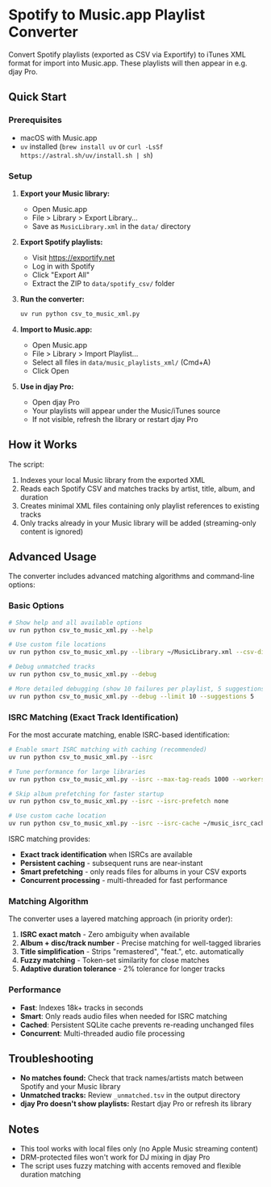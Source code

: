 # Spotify to Music.app Playlist Converter

Convert Spotify playlists (exported as CSV via Exportify) to iTunes XML format for import into Music.app. These playlists will then appear in e.g. djay Pro.

## Quick Start

### Prerequisites

- macOS with Music.app
- `uv` installed (`brew install uv` or `curl -LsSf https://astral.sh/uv/install.sh | sh`)

### Setup

1. **Export your Music library:**
   - Open Music.app
   - File > Library > Export Library...
   - Save as `MusicLibrary.xml` in the `data/` directory

2. **Export Spotify playlists:**
   - Visit https://exportify.net
   - Log in with Spotify
   - Click "Export All"
   - Extract the ZIP to `data/spotify_csv/` folder

3. **Run the converter:**
   ```bash
   uv run python csv_to_music_xml.py
   ```

4. **Import to Music.app:**
   - Open Music.app
   - File > Library > Import Playlist...
   - Select all files in `data/music_playlists_xml/` (Cmd+A)
   - Click Open

5. **Use in djay Pro:**
   - Open djay Pro
   - Your playlists will appear under the Music/iTunes source
   - If not visible, refresh the library or restart djay Pro

## How it Works

The script:

1. Indexes your local Music library from the exported XML
2. Reads each Spotify CSV and matches tracks by artist, title, album, and duration
3. Creates minimal XML files containing only playlist references to existing tracks
4. Only tracks already in your Music library will be added (streaming-only content is ignored)

## Advanced Usage

The converter includes advanced matching algorithms and command-line options:

### Basic Options

```bash
# Show help and all available options
uv run python csv_to_music_xml.py --help

# Use custom file locations
uv run python csv_to_music_xml.py --library ~/MusicLibrary.xml --csv-dir ~/spotify_exports --output ~/playlists

# Debug unmatched tracks
uv run python csv_to_music_xml.py --debug

# More detailed debugging (show 10 failures per playlist, 5 suggestions each)
uv run python csv_to_music_xml.py --debug --limit 10 --suggestions 5
```

### ISRC Matching (Exact Track Identification)

For the most accurate matching, enable ISRC-based identification:

```bash
# Enable smart ISRC matching with caching (recommended)
uv run python csv_to_music_xml.py --isrc

# Tune performance for large libraries
uv run python csv_to_music_xml.py --isrc --max-tag-reads 1000 --workers 16

# Skip album prefetching for faster startup
uv run python csv_to_music_xml.py --isrc --isrc-prefetch none

# Use custom cache location
uv run python csv_to_music_xml.py --isrc --isrc-cache ~/music_isrc_cache.sqlite
```

ISRC matching provides:
- **Exact track identification** when ISRCs are available
- **Persistent caching** - subsequent runs are near-instant
- **Smart prefetching** - only reads files for albums in your CSV exports
- **Concurrent processing** - multi-threaded for fast performance

### Matching Algorithm

The converter uses a layered matching approach (in priority order):

1. **ISRC exact match** - Zero ambiguity when available
2. **Album + disc/track number** - Precise matching for well-tagged libraries
3. **Title simplification** - Strips "remastered", "feat.", etc. automatically
4. **Fuzzy matching** - Token-set similarity for close matches
5. **Adaptive duration tolerance** - 2% tolerance for longer tracks

### Performance

- **Fast**: Indexes 18k+ tracks in seconds
- **Smart**: Only reads audio files when needed for ISRC matching
- **Cached**: Persistent SQLite cache prevents re-reading unchanged files
- **Concurrent**: Multi-threaded audio file processing

## Troubleshooting

- **No matches found:** Check that track names/artists match between Spotify and your Music library
- **Unmatched tracks:** Review `_unmatched.tsv` in the output directory
- **djay Pro doesn't show playlists:** Restart djay Pro or refresh its library

## Notes

- This tool works with local files only (no Apple Music streaming content)
- DRM-protected files won't work for DJ mixing in djay Pro
- The script uses fuzzy matching with accents removed and flexible duration matching